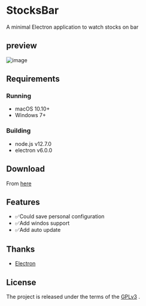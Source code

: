 # StocksBar
A minimal Electron application to watch stocks on bar

## preview
![image](https://github.com/emtry/StocksBar/raw/master/images/preview.gif)

## Requirements

### Running

- macOS 10.10+
- Windows 7+

### Building

- node.js v12.7.0
- electron v6.0.0

## Download

From [here](https://github.com/emtry/StocksBar/releases/)

## Features

- ✅Could save personal configuration
- ✅Add windos support
- ✅Add auto update

## Thanks
- [Electron](https://github.com/electron/electron)

## License

The project is released under the terms of the  [GPLv3](https://www.gnu.org/licenses/gpl-3.0.txt) .

